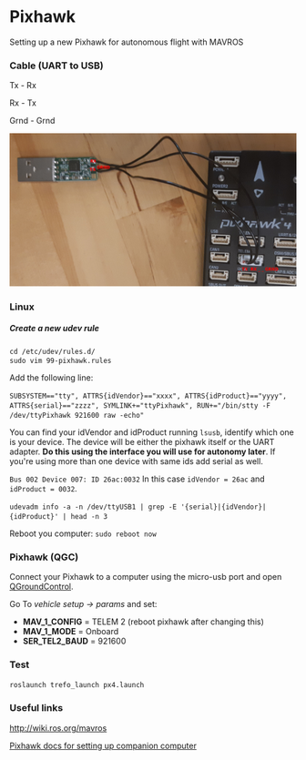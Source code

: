 # Pixhawk

Setting up a new Pixhawk for autonomous flight with MAVROS

### Cable (UART to USB)

Tx - Rx

Rx - Tx

Grnd - Grnd

![cables](../../../images/pixhawkUART.png)

### Linux

##### Create a new udev rule
```
cd /etc/udev/rules.d/
sudo vim 99-pixhawk.rules
```


Add the following line:

`
SUBSYSTEM=="tty", ATTRS{idVendor}=="xxxx", ATTRS{idProduct}=="yyyy", ATTRS{serial}=="zzzz", SYMLINK+="ttyPixhawk", RUN+="/bin/stty -F /dev/ttyPixhawk 921600 raw -echo"
`

You can find your idVendor and idProduct running `lsusb`, identify which one is your device.
The device will be either the pixhawk itself or the UART adapter. **Do this using the interface you will use for autonomy later**. If you're using more than one device with same ids add serial as well.

`
Bus 002 Device 007: ID 26ac:0032
`
In this case `idVendor = 26ac` and `idProduct = 0032`.

`udevadm info -a -n /dev/ttyUSB1 | grep -E '{serial}|{idVendor}|{idProduct}' | head -n 3`

Reboot you computer: `sudo reboot now`

### Pixhawk (QGC)

Connect your Pixhawk to a computer using the micro-usb port and open [QGroundControl](https://docs.qgroundcontrol.com/en/getting_started/download_and_install.html).

Go To *vehicle setup -> params* and set:

- **MAV_1_CONFIG** = TELEM 2 (reboot pixhawk after changing this)
- **MAV_1_MODE** = Onboard
- **SER_TEL2_BAUD** = 921600 

### Test

`roslaunch trefo_launch px4.launch`

### Useful links

http://wiki.ros.org/mavros

[Pixhawk docs for setting up companion computer](https://dev.px4.io/v1.9.0/en/companion_computer/pixhawk_companion.html)
